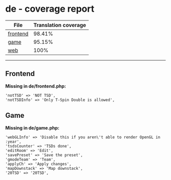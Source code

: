 <link rel="stylesheet" href="style.css">

# de - coverage report

<table>
<thead>
    <tr>
        <th>File</th>
        <th colspan="2">Translation coverage</th>
    </tr>
</thead>
<tbody>
    <tr><td><a href="#">frontend</a></td><td>98.41%</td><td>
        <div class="pb">
            <span class="pb-fill" style="width: 98.41%;"></span>
        </div>
    </td></tr>
    <tr><td><a href="#">game</a></td><td>95.15%</td><td>
        <div class="pb">
            <span class="pb-fill" style="width: 95.15%;"></span>
        </div>
    </td></tr>
    <tr><td><a href="#">web</a></td><td>100%</td><td>
        <div class="pb">
            <span class="pb-fill" style="width: 100%;"></span>
        </div>
    </td></tr>
</tbody></table>

-----------------------

## Frontend

**Missing in de/frontend.php:**

```
'notTSD' => 'NOT TSD',
'notTSDInfo' => 'Only T-Spin Double is allowed',
```

## Game

**Missing in de/game.php:**

```
'webGLInfo' => 'Disable this if you aren\'t able to render OpenGL in :year',
'tsdsCounter' => 'TSDs done',
'editRoom' => 'Edit',
'savePreset' => 'Save the preset',
'gmodeTeam' => 'Team',
'applyCh' => 'Apply changes',
'mapDownstack' => 'Map downstack',
'20TSD' => '20TSD',
```

